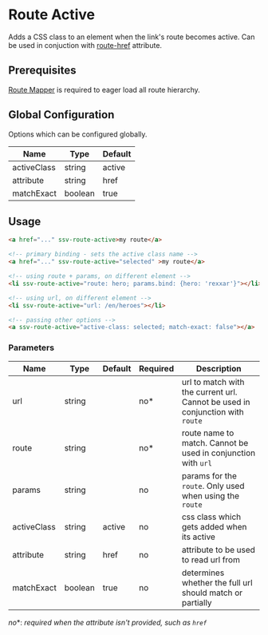 [routemapper]: ../README.md
[routehref]: ../route-href/README.md

# Route Active
Adds a CSS class to an element when the link's route becomes active.
Can be used in conjuction with [route-href][routehref] attribute.

## Prerequisites
[Route Mapper][routemapper] is required to eager load all route hierarchy.

## Global Configuration
Options which can be configured globally.

 Name           | Type        | Default |
|---------------|-------------|---------|
| activeClass   | string      | active  |
| attribute     | string      | href    |
| matchExact    | boolean     | true    |

## Usage

```html
<a href="..." ssv-route-active>my route</a>

<!-- primary binding - sets the active class name -->
<a href="..." ssv-route-active="selected" >my route</a>

<!-- using route + params, on different element -->
<li ssv-route-active="route: hero; params.bind: {hero: 'rexxar'}"></li>

<!-- using url, on different element -->
<li ssv-route-active="url: /en/heroes"></li>

<!-- passing other options -->
<a ssv-route-active="active-class: selected; match-exact: false"></a>
```

### Parameters

| Name        | Type    | Default | Required | Description                                                                   |
|-------------|---------|---------|----------|-------------------------------------------------------------------------------|
| url         | string  |         | no*      | url to match with the current url. Cannot be used in conjunction with `route` |
| route       | string  |         | no*      | route name to match. Cannot be used in conjunction with `url`                 |
| params      | string  |         | no       | params for the `route`. Only used when using the `route`                      |
| activeClass | string  | active  | no       | css class which gets added when its active                                    |
| attribute   | string  | href    | no       | attribute to be used to read url from                                         |
| matchExact  | boolean | true    | no       | determines whether the full url should match or partially                     |

*no**: *required when the attribute isn't provided, such as `href`*